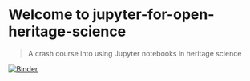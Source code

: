 # Welcome to jupyter-for-open-heritage-science

> A crash course into using Jupyter notebooks in heritage science 

[![Binder](https://mybinder.org/badge_logo.svg)](https://mybinder.org/v2/gh/fligt/jupyter-for-open-heritage-science/master?labpath=%2Ftree%2F)
